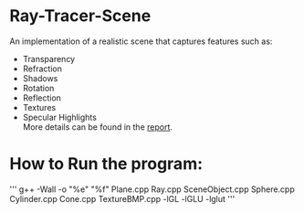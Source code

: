 # Ray-Tracer-Scene
An implementation of a realistic scene that captures features such as:
- Transparency
- Refraction
- Shadows 
- Rotation 
- Reflection
- Textures 
- Specular Highlights\
More details can be found in the [report](docs/report.pdf).

# How to Run the program:
''' g++ -Wall -o "%e" "%f" Plane.cpp Ray.cpp SceneObject.cpp Sphere.cpp
Cylinder.cpp Cone.cpp TextureBMP.cpp -lGL -lGLU -lglut '''
